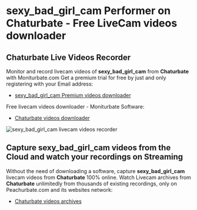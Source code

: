 # sexy_bad_girl_cam Performer on Chaturbate - Free LiveCam videos downloader

## Chaturbate Live Videos Recorder

Monitor and record livecam videos of **sexy_bad_girl_cam** from **Chaturbate** with Moniturbate.com
Get a premium trial for free by just and only registering with your Email address:
* [sexy_bad_girl_cam Premium videos downloader](https://moniturbate.com/request-demo-licence-key.html)

Free livecam videos downloader - Moniturbate Software:
* [Chaturbate videos downloader](https://moniturbate.com/moniturbate-download-software.html)

![sexy_bad_girl_cam livecam videos recorder](https://peachurnet.com/templates/moniturbate-software.png)


## Capture sexy_bad_girl_cam videos from the Cloud and watch your recordings on Streaming

Without the need of downloading a software, capture **sexy_bad_girl_cam** livecam videos from **Chaturbate** 100% online.
Watch Livecam archives from **Chaturbate** unlimitedly from thousands of existing recordings, only on Peachurbate.com and its websites network:
* [Chaturbate videos archives](https://peachurnet.com/)